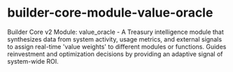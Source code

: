 # builder-core-module-value-oracle
Builder Core v2 Module: value_oracle - A Treasury intelligence module that synthesizes data from system activity, usage metrics, and external signals to assign real-time 'value weights' to different modules or functions. Guides reinvestment and optimization decisions by providing an adaptive signal of system-wide ROI.
